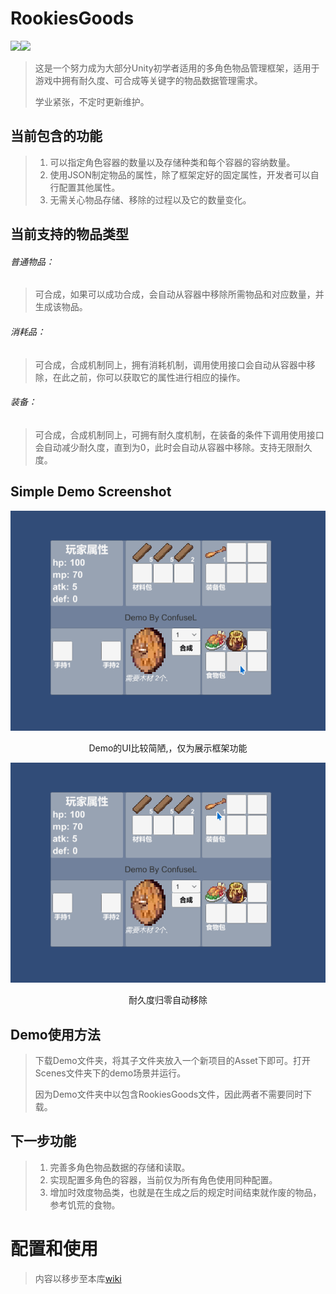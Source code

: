 # RookiesGoods
![](https://img.shields.io/badge/language-c#-orange.svg?style=flat-square)![](https://img.shields.io/badge/support-unity3D-lightgrey.svg?style=flat-square)



> 这是一个努力成为大部分Unity初学者适用的多角色物品管理框架，适用于游戏中拥有耐久度、可合成等关键字的物品数据管理需求。
>
> 学业紧张，不定时更新维护。



## 当前包含的功能

> 1. 可以指定角色容器的数量以及存储种类和每个容器的容纳数量。
> 2. 使用JSON制定物品的属性，除了框架定好的固定属性，开发者可以自行配置其他属性。
> 3. 无需关心物品存储、移除的过程以及它的数量变化。



## 当前支持的物品类型

###### 普通物品：

> 可合成，如果可以成功合成，会自动从容器中移除所需物品和对应数量，并生成该物品。

###### 消耗品：

> 可合成，合成机制同上，拥有消耗机制，调用使用接口会自动从容器中移除，在此之前，你可以获取它的属性进行相应的操作。

###### 装备：

> 可合成，合成机制同上，可拥有耐久度机制，在装备的条件下调用使用接口会自动减少耐久度，直到为0，此时会自动从容器中移除。支持无限耐久度。



## Simple Demo Screenshot

![](https://raw.githubusercontent.com/ConfuseL/RookiesGoods/master/PreviewImage/%E7%AE%80%E5%8D%95DEMO%E6%BC%94%E7%A4%BA.gif)

<center>Demo的UI比较简陋,，仅为展示框架功能</center>

![](https://raw.githubusercontent.com/ConfuseL/RookiesGoods/master/PreviewImage/%E8%80%90%E4%B9%85%E5%BA%A6%E5%BD%92%E9%9B%B6%E6%BC%94%E7%A4%BA.gif)

<center>耐久度归零自动移除</center>



## Demo使用方法

> 下载Demo文件夹，将其子文件夹放入一个新项目的Asset下即可。打开Scenes文件夹下的demo场景并运行。
>
> 因为Demo文件夹中以包含RookiesGoods文件，因此两者不需要同时下载。



## 下一步功能

> 1. 完善多角色物品数据的存储和读取。
> 2. 实现配置多角色的容器，当前仅为所有角色使用同种配置。
> 3. 增加时效度物品类，也就是在生成之后的规定时间结束就作废的物品，参考饥荒的食物。



# 配置和使用


> 内容以移步至本库[wiki](https://github.com/ConfuseL/RookiesGoods/wiki)
